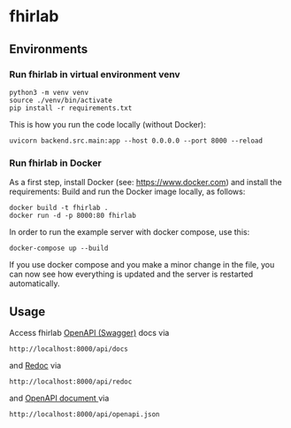 # fhirlab

## Environments

### Run fhirlab in virtual environment venv 

```
python3 -m venv venv 
source ./venv/bin/activate
pip install -r requirements.txt
```
This is how you run the code locally (without Docker):

```
uvicorn backend.src.main:app --host 0.0.0.0 --port 8000 --reload
```
### Run fhirlab in Docker 
As a first step, install Docker (see: https://www.docker.com) and install the requirements:
Build and run the Docker image locally, as follows:

```
docker build -t fhirlab .
docker run -d -p 8000:80 fhirlab
```

In order to run the example server with docker compose, use this:

```
docker-compose up --build
```

If you use docker compose and you make a minor change in the file, you can now see how everything is updated and the server is restarted automatically.

## Usage

Access fhirlab [OpenAPI (Swagger)](https://swagger.io/specification/) docs via
```
http://localhost:8000/api/docs
```
and [Redoc](https://github.com/Redocly/redoc) via
```
http://localhost:8000/api/redoc
```
and [OpenAPI document ](https://swagger.io/specification) via
```
http://localhost:8000/api/openapi.json
```
